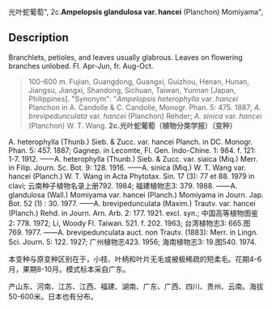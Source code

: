 光叶蛇葡萄",
2c.**Ampelopsis glandulosa var. hancei** (Planchon) Momiyama",

## Description
Branchlets, petioles, and leaves usually glabrous. Leaves on flowering branches unlobed. Fl. Apr-Jun, fr. Aug-Oct.

> 100-600 m. Fujian, Guangdong, Guangxi, Guizhou, Henan, Hunan, Jiangsu, Jiangxi, Shandong, Sichuan, Taiwan, Yunnan [Japan, Philippines].
  "Synonym": "*Ampelopsis heterophylla* var. *hancei* Planchon in A. Candolle &amp; C. Candolle, Monogr. Phan. 5: 475. 1887; *A. brevipedunculata* var. *hancei* (Planchon) Rehder; *A. sinica* var. *hancei* (Planchon) W. T. Wang.
**2c.光叶蛇葡萄（植物分类学报）（变种）**

A. heterophylla (Thunb.) Sieb. & Zucc. var. hancei Planch. in DC. Monogr. Phan. 5: 457. 1887; Gagnep. in Lecomte, Fl. Gen. Indo-Chine. 1: 984. f. 121: 1-7. 1912. ——A. heterophylla (Thunb.) Sieb. & Zucc. var. siaica (Miq.) Merr. in Filip. Journ. Sc. Bot. 9: 128. 1916. ——A. sinica (Miq.) W. T. Wang var. hancei (Planch.) W. T. Wang in Acta Phytotax. Sin. 17 (3): 77 et 88. 1979 in clavi; 云南种子植物名录上册792. 1984; 福建植物志3: 379. 1988. ——A. glandulosa (Wall.) Momiyama var. hancei (Planch.) Momiyama in Journ. Jap. Bot. 52 (1) : 30. 1977. ——A. brevipedunculata (Maxim.) Trautv. var. hancei (Planch.) Rehd. in Journ. Arn. Arb. 2: 177. 1921. excl. syn.; 中国高等植物图鉴2: 778. 1972; Li, Woody Fl. Taiwan. 521. f. 202. 1963; 台湾植物志3: 665.图769. 1977. ——A. brevipedunculata auct. non Trautv. (1883): Merr. in Lingn. Sci. Journ. 5: 122. 1927; 广州植物志423. 1956; 海南植物志3: 19.图540. 1974.

本变种与原变种区别在于，小枝、叶柄和叶片无毛或被极稀疏的短柔毛。花期4-6月，果期8-10月。模式标本采自广东。

产山东、河南、江苏、江西、福建、湖南、广东、广西、四川、贵州、云南。海拔50-600米。日本也有分布。
